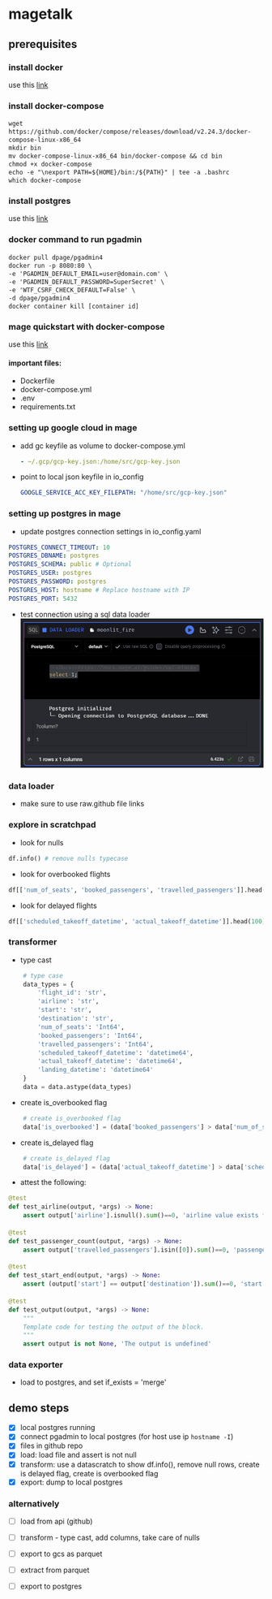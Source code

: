 # magetalk

## prerequisites

### install docker
use this [link](https://docs.docker.com/engine/install/)

### install docker-compose
```shell
wget https://github.com/docker/compose/releases/download/v2.24.3/docker-compose-linux-x86_64 
mkdir bin
mv docker-compose-linux-x86_64 bin/docker-compose && cd bin
chmod +x docker-compose 
echo -e "\nexport PATH=${HOME}/bin:/${PATH}" | tee -a .bashrc 
which docker-compose 
```

### install postgres
use this [link](https://www.postgresqltutorial.com/postgresql-getting-started/install-postgresql-linux/)

### docker command to run pgadmin
```shell
docker pull dpage/pgadmin4  
docker run -p 8080:80 \
-e 'PGADMIN_DEFAULT_EMAIL=user@domain.com' \
-e 'PGADMIN_DEFAULT_PASSWORD=SuperSecret' \
-e 'WTF_CSRF_CHECK_DEFAULT=False' \
-d dpage/pgadmin4  
docker container kill [container id]
```

### mage quickstart with docker-compose
use this [link](https://github.com/mage-ai/compose-quickstart)

#### important files:
- Dockerfile
- docker-compose.yml
- .env 
- requirements.txt


### setting up google cloud in mage
- add gc keyfile as volume to docker-compose.yml
  ```yaml
  - ~/.gcp/gcp-key.json:/home/src/gcp-key.json
  ```
- point to local json keyfile in io_config
  ```yaml
  GOOGLE_SERVICE_ACC_KEY_FILEPATH: "/home/src/gcp-key.json"
  ```

### setting up postgres in mage  
- update postgres connection settings in io_config.yaml 
```yaml
POSTGRES_CONNECT_TIMEOUT: 10
POSTGRES_DBNAME: postgres
POSTGRES_SCHEMA: public # Optional
POSTGRES_USER: postgres
POSTGRES_PASSWORD: postgres
POSTGRES_HOST: hostname # Replace hostname with IP 
POSTGRES_PORT: 5432
```
- test connection using a sql data loader
![sql data loader](./images/sqldataloader.png)

### data loader
- make sure to use raw.github file links

### explore in scratchpad
- look for nulls
```python
df.info() # remove nulls typecase
```
- look for overbooked flights
```python
df[['num_of_seats', 'booked_passengers', 'travelled_passengers']].head(100) # create is_overbooked flag
```
- look for delayed flights
```python
df[['scheduled_takeoff_datetime', 'actual_takeoff_datetime']].head(100) # create is_delayed flag
```

### transformer
- type cast
```python
    # type case
    data_types = {
        'flight_id': 'str',
        'airline': 'str',
        'start': 'str',
        'destination': 'str',
        'num_of_seats': 'Int64',
        'booked_passengers': 'Int64',
        'travelled_passengers': 'Int64',
        'scheduled_takeoff_datetime': 'datetime64', 
        'actual_takeoff_datetime': 'datetime64',
        'landing_datetime': 'datetime64'
    }
    data = data.astype(data_types)
```

- create is_overbooked flag
```python
    # create is_overbooked flag
    data['is_overbooked'] = (data['booked_passengers'] > data['num_of_seats']).astype(int)
```

- create is_delayed flag
```python
    # create is_delayed flag
    data['is_delayed'] = (data['actual_takeoff_datetime'] > data['scheduled_takeoff_datetime']).astype(int)
```

- attest the following:
```python
@test 
def test_airline(output, *args) -> None:
    assert output['airline'].isnull().sum()==0, 'airline value exists for all records'

@test
def test_passenger_count(output, *args) -> None:
    assert output['travelled_passengers'].isin([0]).sum()==0, 'passenger count is greater than 0'

@test 
def test_start_end(output, *args) -> None:
    assert (output['start'] == output['destination']).sum()==0, 'start and destination always differ'

@test
def test_output(output, *args) -> None:
    """
    Template code for testing the output of the block.
    """
    assert output is not None, 'The output is undefined'
```

### data exporter
- load to postgres, and set if_exists = 'merge'


## demo steps

- [x] local postgres running  
- [x] connect pgadmin to local postgres (for host use ip `hostname -I`)
- [x] files in github repo
- [x] load: load file and assert is not null
- [x] transform: use a datascratch to show df.info(), remove null rows, create is delayed flag, create is overbooked flag
- [x] export: dump to local postgres

### alternatively

- [ ] load from api (github)
- [ ] transform - type cast, add columns, take care of nulls
- [ ] export to gcs as parquet
- [ ] extract from parquet
- [ ] export to postgres


